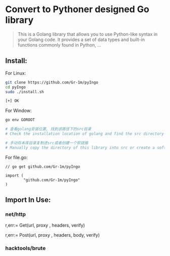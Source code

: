 
# Convert to Pythoner designed Go library

> This is a Golang library that allows you to use Python-like syntax in your Golang code.
> It provides a set of data types and built-in functions commonly found in Python, …

## Install:

For Linux: 
```bash
git clone https://github.com/Gr-1m/pyIngo
cd pyIngo
sudo ./install.sh

[+] OK
```

For Window:
```powershell
go env GOROOT

# 查看golang安装位置, 找到该路径下的src目录
# Check the installation location of golang and find the src directory under that path

# 手动将本库目录复制进src或者创建一个软链接
# Manually copy the directory of this library into src or create a soft link
```

For file.go:
```golang
// go get github.com/Gr-1m/pyIngo

import (
        "github.com/Gr-1m/pyIngo"
)
```


## Import In Use:


### net/http

r,err:= Get(url, proxy , headers, verify)

r,err:= Post(url, proxy , headers, body, verify)



### hacktools/brute


